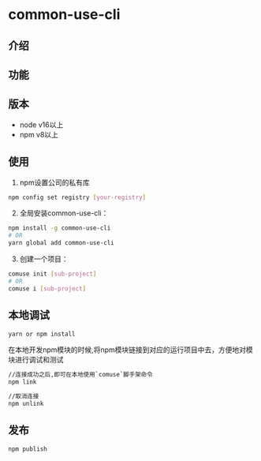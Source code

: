 # common-use-cli

## 介绍



## 功能



## 版本

- node v16以上
- npm v8以上

## 使用

1. npm设置公司的私有库

```bash
npm config set registry [your-registry]
```

2. 全局安装common-use-cli：

```bash
npm install -g common-use-cli
# OR
yarn global add common-use-cli
```

3. 创建一个项目：

```bash
comuse init [sub-project]
# OR
comuse i [sub-project]
```

## 本地调试

```bash
yarn or npm install
```

在本地开发npm模块的时候,将npm模块链接到对应的运行项目中去，方便地对模块进行调试和测试

```bash
//连接成功之后,即可在本地使用`comuse`脚手架命令
npm link
```

```bash
//取消连接
npm unlink
```

## 发布
```bash
npm publish
```


